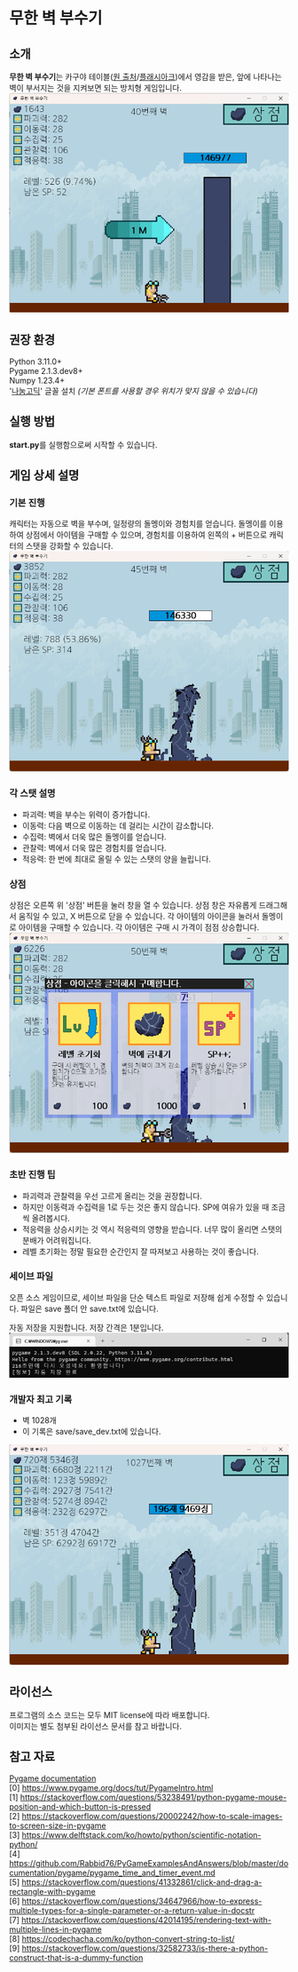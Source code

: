 # 무한 벽 부수기

## 소개
**무한 벽 부수기**는 카구야 테이블([원 출처](https://walfas.org/?p=1133)/[플래시아크](https://flasharch.com/archive/play/370989ba6e020dcb50f8283422fa49c2))에서 영감을 받은, 
앞에 나타나는 벽이 부서지는 것을 지켜보면 되는 방치형 게임입니다.
![게임 메인 이미지](readme_images/main.png)

## 권장 환경
Python 3.11.0+\
Pygame 2.1.3.dev8+\
Numpy 1.23.4+\
'[나눔고딕](https://hangeul.naver.com/font/nanum)' 글꼴 설치 *(기본 폰트를 사용할 경우 위치가 맞지 않을 수 있습니다)*

## 실행 방법
**start.py**를 실행함으로써 시작할 수 있습니다.

## 게임 상세 설명
### 기본 진행
캐릭터는 자동으로 벽을 부수며, 일정량의 돌멩이와 경험치를 얻습니다.
돌멩이를 이용하여 상점에서 아이템을 구매할 수 있으며,
경험치를 이용하여 왼쪽의 + 버튼으로 캐릭터의 스탯을 강화할 수 있습니다.
![벽을 부수는 캐릭터](readme_images/breaking_wall.png)

### 각 스탯 설명
- 파괴력: 벽을 부수는 위력이 증가합니다.
- 이동력: 다음 벽으로 이동하는 데 걸리는 시간이 감소합니다.
- 수집력: 벽에서 더욱 많은 돌멩이를 얻습니다.
- 관찰력: 벽에서 더욱 많은 경험치를 얻습니다.
- 적응력: 한 번에 최대로 올릴 수 있는 스탯의 양을 늘립니다.

### 상점
상점은 오른쪽 위 '상점' 버튼을 눌러 창을 열 수 있습니다.
상점 창은 자유롭게 드래그해서 움직일 수 있고, X 버튼으로 닫을 수 있습니다.
각 아이템의 아이콘을 눌러서 돌멩이로 아이템을 구매할 수 있습니다.
각 아이템은 구매 시 가격이 점점 상승합니다.
![상점 화면](readme_images/shop.png)

### 초반 진행 팁
- 파괴력과 관찰력을 우선 고르게 올리는 것을 권장합니다.
- 하지만 이동력과 수집력을 1로 두는 것은 좋지 않습니다. SP에 여유가 있을 때 조금씩 올려봅시다.
- 적응력을 상승시키는 것 역시 적응력의 영향을 받습니다. 너무 많이 올리면 스탯의 분배가 어려워집니다.
- 레벨 초기화는 정말 필요한 순간인지 잘 따져보고 사용하는 것이 좋습니다.

### 세이브 파일
오픈 소스 게임이므로, 세이브 파일을 단순 텍스트 파일로 저장해 쉽게 수정할 수 있습니다.
파일은 save 폴더 안 save.txt에 있습니다.

자동 저장을 지원합니다. 저장 간격은 1분입니다.
![자동 저장](readme_images/auto_save.png)

### 개발자 최고 기록
- 벽 1028개
- 이 기록은 save/save_dev.txt에 있습니다.

![개발자 최고 기록](readme_images/dev_record.png)

## 라이선스
프로그램의 소스 코드는 모두 MIT license에 따라 배포합니다.\
이미지는 별도 첨부된 라이선스 문서를 참고 바랍니다.

## 참고 자료
[Pygame documentation](https://www.pygame.org/docs/)\
[0] https://www.pygame.org/docs/tut/PygameIntro.html \
[1] https://stackoverflow.com/questions/53238491/python-pygame-mouse-position-and-which-button-is-pressed \
[2] https://stackoverflow.com/questions/20002242/how-to-scale-images-to-screen-size-in-pygame \
[3] https://www.delftstack.com/ko/howto/python/scientific-notation-python/ \
[4] https://github.com/Rabbid76/PyGameExamplesAndAnswers/blob/master/documentation/pygame/pygame_time_and_timer_event.md \
[5] https://stackoverflow.com/questions/41332861/click-and-drag-a-rectangle-with-pygame \
[6] https://stackoverflow.com/questions/34647966/how-to-express-multiple-types-for-a-single-parameter-or-a-return-value-in-docstr \
[7] https://stackoverflow.com/questions/42014195/rendering-text-with-multiple-lines-in-pygame \
[8] https://codechacha.com/ko/python-convert-string-to-list/ \
[9] https://stackoverflow.com/questions/32582733/is-there-a-python-construct-that-is-a-dummy-function
